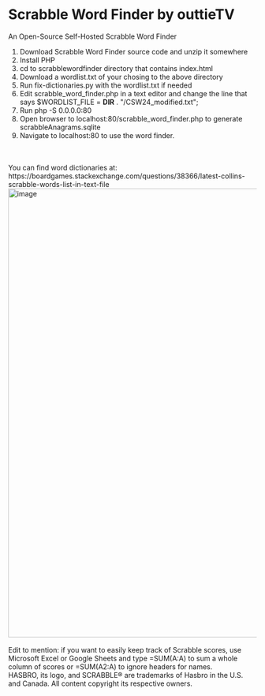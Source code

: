 # Scrabble Word Finder by outtieTV
An Open-Source Self-Hosted Scrabble Word Finder<br />
1. Download Scrabble Word Finder source code and unzip it somewhere
2. Install PHP
3. cd to scrabblewordfinder directory that contains index.html
4. Download a wordlist.txt of your chosing to the above directory
5. Run fix-dictionaries.py with the wordlist.txt if needed
6. Edit scrabble_word_finder.php in a text editor and change the line that says $WORDLIST_FILE = __DIR__ . "/CSW24_modified.txt";
7. Run php -S 0.0.0.0:80
8. Open browser to localhost:80/scrabble_word_finder.php to generate scrabbleAnagrams.sqlite
9. Navigate to localhost:80 to use the word finder.
<br />
<br />
You can find word dictionaries at: https://boardgames.stackexchange.com/questions/38366/latest-collins-scrabble-words-list-in-text-file
<img width="1920" height="910" alt="image" src="https://github.com/user-attachments/assets/d72c71c9-d0ae-41b1-8235-10f8ef577551" />
<br />
<br />
Edit to mention: if you want to easily keep track of Scrabble scores, use Microsoft Excel or Google Sheets and type =SUM(A:A) to sum a whole column of scores or =SUM(A2:A) to ignore headers for names.<br />
HASBRO, its logo, and SCRABBLE® are trademarks of Hasbro in the U.S. and Canada. All content copyright its respective owners.
